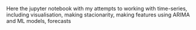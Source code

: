 Here the jupyter notebook with my attempts to working with time-series, including visualisation, making stacionarity, making features using ARIMA and ML models, forecasts

